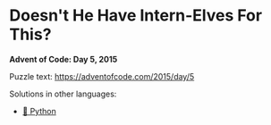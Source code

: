# Doesn't He Have Intern-Elves For This?

**Advent of Code: Day 5, 2015**

Puzzle text: <https://adventofcode.com/2015/day/5>

Solutions in other languages:

- [🐍 Python](../../../../python/2015/05_doesnt_he_have_intern-elves_for_this/README.md)
